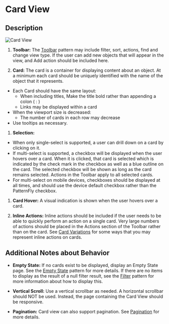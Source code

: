 # Card View

## Description

![Card View](img/card-view-callout.png)

1. **Toolbar:** The [Toolbar](https://www.patternfly.org/pattern-library/forms-and-controls/toolbar/#_) pattern may include filter, sort, actions, find and change view type. If the user can add new objects that will appear in the view, and Add action should be included here.

1. **Card:** The card is a container for displaying content about an object. At a minimum each card should be uniquely identified with the name of the object that it represents.
  - Each Card should have the same layout:
    - When including titles, Make the title bold rather than appending a colon ( : )
    - Links may be displayed within a card
  - When the viewport size is decreased:
    - The number of cards in each row may decrease
  - Use tooltips as necessary.

1. **Selection:**
  - When only single-select is supported, a user can drill down on a card by clicking on it.
  - If multi-select is supported, a checkbox will be displayed when the user hovers over a card. When it is clicked, that card is selected which is indicated by the check mark in the checkbox as well as a blue outline on the card. The selected checkbox will be shown as long as the card remains selected. Actions in the Toolbar apply to all selected cards.
  - For multi-select on mobile devices, checkboxes should be displayed at all times, and should use the device default checkbox rather than the PatternFly checkbox.

1. **Card Hover:** A visual indication is shown when the user hovers over a card.

1. **Inline Actions:** Inline actions should be included if the user needs to be able to quickly perform an action on a single card. Very large numbers of actions should be placed in the Actions section of the Toolbar rather than on the card. See [Card Variations](http://www.patternfly.org/pattern-library/content-views/card-view/#/card-variations) for some ways that you may represent inline actions on cards.

## Additional Notes about Behavior

- **Empty State:** If no cards exist to be displayed, display an Empty State page. See the [Empty State](https://www.patternfly.org/pattern-library/communication/empty-state/#_) pattern for more details. If there are no items to display as the result of a null filter result, see the [Filter](http://www.patternfly.org/pattern-library/forms-and-controls/filter/) pattern for more information about how to display this.

- **Vertical Scroll:** Use a vertical scrollbar as needed. A horizontal scrollbar should NOT be used. Instead, the page containing the Card View should be responsive.

- **Pagination:** Card view can also support pagination. See [Pagination](https://github.com/patternfly/patternfly-design/tree/master/pattern-library/navigation/pagination/design) for more details.
